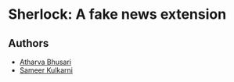 
# Sherlock: A fake news extension




## Authors

- [Atharva Bhusari](https://github.com/buzzi0204)
- [Sameer Kulkarni](https://github.com/sameerdroid)

  